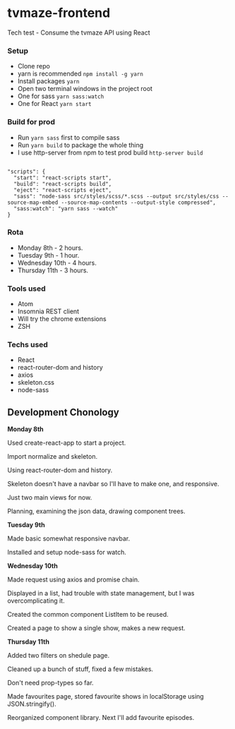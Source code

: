 # tvmaze-frontend
Tech test - Consume the tvmaze API using React

### Setup
- Clone repo
- yarn is recommended  ```npm install -g yarn```
- Install packages ```yarn```
- Open two terminal windows in the project root
- One for sass ```yarn sass:watch```
- One for React ```yarn start```

### Build for prod
- Run ```yarn sass``` first to compile sass
- Run ```yarn build``` to package the whole thing
- I use http-server from npm to test prod build ```http-server build```

```

"scripts": {
  "start": "react-scripts start",
  "build": "react-scripts build",
  "eject": "react-scripts eject",
  "sass": "node-sass src/styles/scss/*.scss --output src/styles/css --source-map-embed --source-map-contents --output-style compressed",
  "sass:watch": "yarn sass --watch"
}

```

### Rota
- Monday 8th - 2 hours.
- Tuesday 9th - 1 hour.
- Wednesday 10th - 4 hours.
- Thursday 11th - 3 hours.

### Tools used
- Atom
- Insomnia REST client
- Will try the chrome extensions
- ZSH

### Techs used
- React
- react-router-dom and history
- axios
- skeleton.css
- node-sass

## Development Chonology

**Monday 8th**

Used create-react-app to start a project.

Import normalize and skeleton.

Using react-router-dom and history.

Skeleton doesn't have a navbar so I'll have to make one, and responsive.

Just two main views for now.

Planning, examining the json data, drawing component trees.

**Tuesday 9th**

Made basic somewhat responsive navbar.

Installed and setup node-sass for watch.

**Wednesday 10th**

Made request using axios and promise chain.

Displayed in a list, had trouble with state management, but I was overcomplicating it.

Created the common component ListItem to be reused.

Created a page to show a single show, makes a new request.

**Thursday 11th**

Added two filters on shedule page.

Cleaned up a bunch of stuff, fixed a few mistakes.

Don't need prop-types so far.

Made favourites page, stored favourite shows in localStorage using JSON.stringify().

Reorganized component library. Next I'll add favourite episodes.
